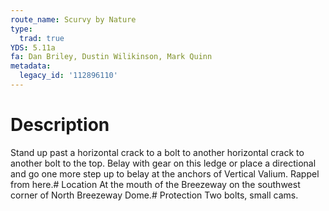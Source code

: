 ```yaml
---
route_name: Scurvy by Nature
type:
  trad: true
YDS: 5.11a
fa: Dan Briley, Dustin Wilikinson, Mark Quinn
metadata:
  legacy_id: '112896110'
---
```

# Description
Stand up past a horizontal crack to a bolt to another horizontal crack to another bolt to the top. Belay with gear on this ledge or place a directional and go one more step up to belay at the anchors of Vertical Valium. Rappel from here.# Location
At the mouth of the Breezeway on the southwest corner of North Breezeway Dome.# Protection
Two bolts, small cams.